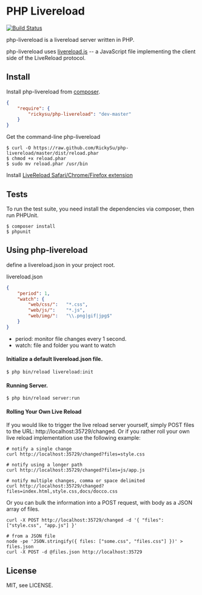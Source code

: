 # PHP Livereload

[![Build Status](https://travis-ci.org/RickySu/php-livereload.svg?branch=master)](https://travis-ci.org/RickySu/php-livereload)

php-livereload is a livereload server written in PHP.

php-livereload uses [livereload.js](https://github.com/livereload/livereload-js) -- a JavaScript file implementing the client side of the LiveReload protocol.

## Install

Install php-livereload from [composer](http://getcomposer.org).

```JSON
{
    "require": {
        "rickysu/php-livereload": "dev-master"
    }
}
```

Get the command-line php-livereload

    $ curl -O https://raw.github.com/RickySu/php-livereload/master/dist/reload.phar
    $ chmod +x reload.phar
    $ sudo mv reload.phar /usr/bin

Install [LiveReload Safari/Chrome/Firefox extension](http://feedback.livereload.com/knowledgebase/articles/86242-how-do-i-install-and-use-the-browser-extensions-)

## Tests

To run the test suite, you need install the dependencies via composer, then
run PHPUnit.

    $ composer install
    $ phpunit

## Using php-livereload
define a livereload.json in your project root.

livereload.json

```JSON
{
    "period": 1,
    "watch": {
        "web/css/":   "*.css",
        "web/js/":    "*.js",
        "web/img/":   "\\.png|gif|jpg$"
    }
}
```

* period:  monitor file changes every 1 second.
* watch: file and folder you want to watch

#### Initialize a default livereload.json file.

```
$ php bin/reload livereload:init
```

#### Running Server.

```
$ php bin/reload server:run
```

#### Rolling Your Own Live Reload

 If you would like to trigger the live reload server yourself,
simply POST files to the URL: http://localhost:35729/changed.
Or if you rather roll your own live reload implementation use the following example:

```
# notify a single change
curl http://localhost:35729/changed?files=style.css

# notify using a longer path
curl http://localhost:35729/changed?files=js/app.js

# notify multiple changes, comma or space delimited
curl http://localhost:35729/changed?files=index.html,style.css,docs/docco.css
```

Or you can bulk the information into a POST request, with body as a JSON array of files.

```
curl -X POST http://localhost:35729/changed -d '{ "files": ["style.css", "app.js"] }'

# from a JSON file
node -pe 'JSON.stringify({ files: ["some.css", "files.css"] })' > files.json
curl -X POST -d @files.json http://localhost:35729
```

## License

MIT, see LICENSE.
